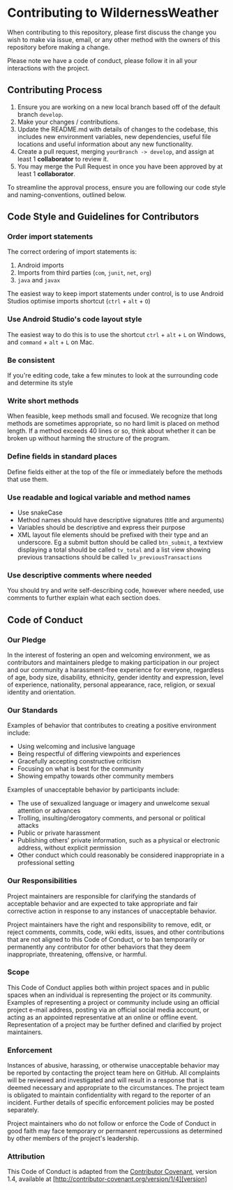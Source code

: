 # Contributing to WildernessWeather

When contributing to this repository, please first discuss the change you wish to make via issue,
email, or any other method with the owners of this repository before making a change.

Please note we have a code of conduct, please follow it in all your interactions with the project.

## Contributing Process

1. Ensure you are working on a new local branch based off of the default branch `develop`.
2. Make your changes / contributions.
3. Update the README.md with details of changes to the codebase, this includes new environment
   variables, new dependencies, useful file locations and useful information about any new
   functionality.
4. Create a pull request, merging `yourBranch -> develop`, and assign at least 1 **collaborator** to review it.
4. You may merge the Pull Request in once you have been approved by at least 1 **collaborator**.

To streamline the approval process, ensure you are following our code style and naming-conventions,
outlined below.

## Code Style and Guidelines for Contributors

### Order import statements
The correct ordering of import statements is:
1. Android imports
2. Imports from third parties (`com`, `junit`, `net`, `org`)
3. `java` and `javax`

The easiest way to keep import statements under control, is to use Android Studios optimise imports shortcut (`ctrl` + `alt` + `O`)

### Use Android Studio's code layout style
The easiest way to do this is to use the shortcut `ctrl` + `alt` + `L` on Windows, and `command` + `alt` + `L` on Mac.

### Be consistent

If you're editing code, take a few minutes to look at the surrounding code and determine its style

### Write short methods

When feasible, keep methods small and focused. We recognize that long methods are sometimes
appropriate, so no hard limit is placed on method length. If a method exceeds 40 lines or so, think
about whether it can be broken up without harming the structure of the program.

### Define fields in standard places
Define fields either at the top of the file or immediately before the methods that use them.

### Use readable and logical variable and method names
- Use snakeCase
- Method names should have descriptive signatures (title and arguments)
- Variables should be descriptive and express their purpose
- XML layout file elements should be prefixed with their type and an underscore. Eg a submit button should be called `btn_submit`, a textview displaying a total should be called `tv_total` and a list view showing previous transactions should be called `lv_previousTransactions`

### Use descriptive comments where needed
You should try and write self-describing code, however where needed, use comments to further explain what each section does.

## Code of Conduct

### Our Pledge

In the interest of fostering an open and welcoming environment, we as contributors and maintainers
pledge to making participation in our project and our community a harassment-free experience for
everyone, regardless of age, body size, disability, ethnicity, gender identity and expression, level
of experience, nationality, personal appearance, race, religion, or sexual identity and orientation.

### Our Standards

Examples of behavior that contributes to creating a positive environment include:

* Using welcoming and inclusive language
* Being respectful of differing viewpoints and experiences
* Gracefully accepting constructive criticism
* Focusing on what is best for the community
* Showing empathy towards other community members

Examples of unacceptable behavior by participants include:

* The use of sexualized language or imagery and unwelcome sexual attention or advances
* Trolling, insulting/derogatory comments, and personal or political attacks
* Public or private harassment
* Publishing others' private information, such as a physical or electronic address, without explicit
  permission
* Other conduct which could reasonably be considered inappropriate in a professional setting

### Our Responsibilities

Project maintainers are responsible for clarifying the standards of acceptable behavior and are
expected to take appropriate and fair corrective action in response to any instances of unacceptable
behavior.

Project maintainers have the right and responsibility to remove, edit, or reject comments, commits,
code, wiki edits, issues, and other contributions that are not aligned to this Code of Conduct, or
to ban temporarily or permanently any contributor for other behaviors that they deem inappropriate,
threatening, offensive, or harmful.

### Scope

This Code of Conduct applies both within project spaces and in public spaces when an individual is
representing the project or its community. Examples of representing a project or community include
using an official project e-mail address, posting via an official social media account, or acting as
an appointed representative at an online or offline event. Representation of a project may be
further defined and clarified by project maintainers.

### Enforcement

Instances of abusive, harassing, or otherwise unacceptable behavior may be reported by contacting
the project team here on GitHub. All complaints will be reviewed and investigated and
will result in a response that is deemed necessary and appropriate to the circumstances. The project
team is obligated to maintain confidentiality with regard to the reporter of an incident. Further
details of specific enforcement policies may be posted separately.

Project maintainers who do not follow or enforce the Code of Conduct in good faith may face
temporary or permanent repercussions as determined by other members of the project's leadership.

### Attribution

This Code of Conduct is adapted from the [Contributor Covenant][homepage], version 1.4, available
at [http://contributor-covenant.org/version/1/4][version]

[homepage]: http://contributor-covenant.org

[version]: http://contributor-covenant.org/version/1/4/